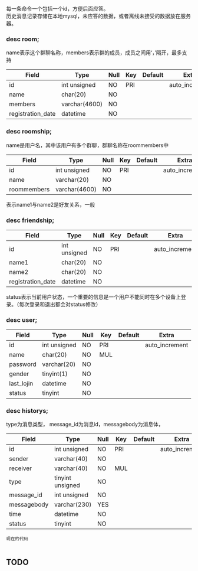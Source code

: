 每一条命令一个包括一个id，方便后面应答。   
历史消息记录存储在本地mysql，未应答的数据，或者离线未接受的数据放在服务器。


###  desc room;   

name表示这个群聊名称，members表示群的成员，成员之间用‘，’隔开，最多支持

| Field | Type         | Null | Key | Default | Extra          |
|-------------------|---------------|------|-----|---------|----------------|
| id       | int unsigned  | NO   | PRI | <null>  | auto_increment |
| name              | char(20)      | NO   |     | <null>  |                |
| members           | varchar(4600) | NO   |     | <null>  |                |
| registration_date | datetime      | NO   |     | <null>  |                |



### desc roomship;   

name是用户名，其中该用户有多个群聊，群聊名称在roommembers中

| Field       | Type          | Null | Key | Default | Extra          |
|-------------|---------------|------|-----|---------|----------------|
| id          | int unsigned  | NO   | PRI | <null>  | auto_increment |
| name        | varchar(20)   | NO   |     | <null>  |                |
| roommembers | varchar(4600) | NO   |     | <null>  |                |



表示name1与name2是好友关系，一般

### desc  friendship;

| Field             | Type         | Null | Key | Default | Extra          |
|-------------------|--------------|------|-----|---------|----------------|
| id                | int unsigned | NO   | PRI | <null>  | auto_increment |
| name1             | char(20)     | NO   |     | <null>  |                |
| name2             | char(20)     | NO   |     | <null>  |                |
| registration_date | datetime     | NO   |     | <null>  |                |



status表示当前用户状态，一个重要的信息是一个用户不能同时在多个设备上登录。（每次登录和退出都会对status修改）

 ### desc user;

| Field      | Type         | Null | Key | Default | Extra          |
|------------|--------------|------|-----|---------|----------------|
| id         | int unsigned | NO   | PRI | <null>  | auto_increment |
| name       | char(20)     | NO   | MUL | <null>  |                |
| password   | varchar(20)  | NO   |     | <null>  |                |
| gender     | tinyint(1)   | NO   |     | <null>  |                |
| last_lojin | datetime     | NO   |     | <null>  |                |
| status     | tinyint      | NO   |     | <null>  |                |



###  desc  historys;   
type为消息类型， message_id为消息id，messagebody为消息体，

| Field       | Type             | Null | Key | Default | Extra          |
|-------------|------------------|------|-----|---------|----------------|
| id          | int unsigned     | NO   | PRI | <null>  | auto_increment |
| sender      | varchar(40)      | NO   |     | <null>  |                |
| receiver    | varchar(40)      | NO   | MUL | <null>  |                |
| type        | tinyint unsigned | NO   |     | <null>  |                |
| message_id  | int unsigned     | NO   |     | <null>  |                |
| messagebody | varchar(230)     | YES  |     | <null>  |                |
| time        | datetime         | NO   |     | <null>  |                |
| status     | tinyint      | NO   |     | <null>  |                |



`现在的代码`

```c++

```

## TODO

